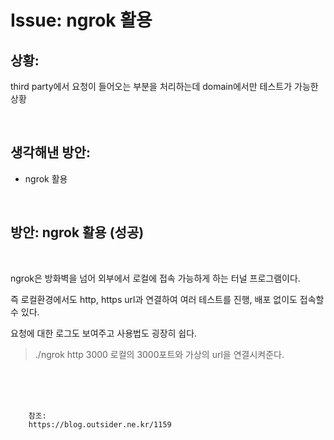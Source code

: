 <!--
author: Dailyscat
purpose: issue arrange
rules:
 (1) 헤더와 문단사이
    <br/>
    <br/>
 (2) 코드가 작성되는 부분은 >로 정리
 (3) 참조는 해당 내용 바로 아래
    <br/>
    <br/>
 (4) 명령어는 bold
 (5) 방안은 ## 안의 과정은 ###
-->

# Issue: ngrok 활용

## 상황:

third party에서 요청이 들어오는 부분을 처리하는데 domain에서만 테스트가 가능한 상황

<br/>

## 생각해낸 방안:

- ngrok 활용

<br/>

## 방안: ngrok 활용 (성공)

<br/>

ngrok은 방화벽을 넘어 외부에서 로컬에 접속 가능하게 하는 터널 프로그램이다.

즉 로컬환경에서도 http, https url과 연결하여 여러 테스트를 진행, 배포 없이도 접속할 수 있다.

요청에 대한 로그도 보여주고 사용법도 굉장히 쉽다.

> ./ngrok http 3000
> 로컬의 3000포트와 가상의 url을 연결시켜준다.

<br/>
<br/>
<br/>

        참조:
        https://blog.outsider.ne.kr/1159

<br/>
